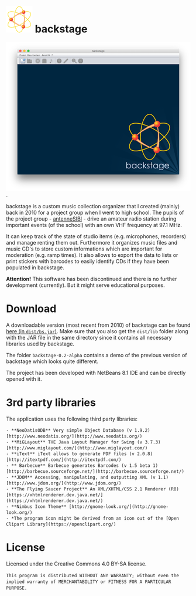 # ![backstage program icon](/icon.png?raw=true "backstage program icon") backstage

[![Screenshot of the program](/screenshot.png?raw=true "Screenshot of the main application window")](/screenshot.png?raw=true).

backstage is a custom music collection organizer that I created (mainly) back in 2010 for a project group when I went to high school. The pupils of the project group - [antenneSIBI](http://www.sibi-honnef.de/index.php/antennesibi.html) - drive an amateur radio station during important events (of the school) with an own VHF frequency at 97.1 MHz. 

It can keep track of the state of studio items (e.g. microphones, recorders) and manage renting them out. Furthermore it organizes music files and music CD's to store custom informations which are important for moderation (e.g. ramp times). It also allows to export the data to lists or print stickers with barcodes to easily identify CDs if they have been populated in backstage.

**Attention!** This software has been discontinued and there is no further development (currently). But it might serve educational purposes.

# Download

A downloadable version (most recent from 2010) of backstage can be found [here (in `dist/bs.jar`)](/dist/bs.jar?raw=true). Make sure that you also get the `dist/lib` folder along with the JAR file in the same directory since it contains all necessary libraries used by backstage.

The folder `backstage-0.2-alpha` contains a demo of the previous version of backstage which looks quite different.

The project has been developed with NetBeans 8.1 IDE and can be directly opened with it.

# 3rd party libraries

The application uses the following third party libraries:

	- **NeoDatisODB** Very simple Object Database (v 1.9.2) [http://www.neodatis.org/](http://www.neodatis.org/)
	- **MiGLayout** THE Java Layout Manager for Swing (v 3.7.3) [http://www.miglayout.com/](http://www.miglayout.com/)
	- **iText** iText allows to generate PDF files (v 2.0.8) [http://itextpdf.com/](http://itextpdf.com/)
	- ** Barbecue** Barbecue generates Barcodes (v 1.5 beta 1) [http://barbecue.sourceforge.net/](http://barbecue.sourceforge.net/)
	- **JDOM** Accessing, manipulating, and outputting XML (v 1.1) [http://www.jdom.org/](http://www.jdom.org/)
	- **The Flying Saucer Project** An XML/XHTML/CSS 2.1 Renderer (R8) [https://xhtmlrenderer.dev.java.net/](https://xhtmlrenderer.dev.java.net/)
	- **Nimbus Icon Theme** [http://gnome-look.org/](http://gnome-look.org/)
	- *The program icon might be derived from an icon out of the [Open Clipart Library](https://openclipart.org/)

# License

Licensed under the Creative Commons 4.0 BY-SA license.

`This program is distributed WITHOUT ANY WARRANTY; without even the implied warranty of MERCHANTABILITY or FITNESS FOR A PARTICULAR PURPOSE.`